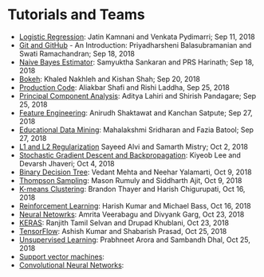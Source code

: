 # Tutorials and Teams

* [Logistic Regression](tutorial_logistic_regression.md): Jatin Kamnani and Venkata Pydimarri; Sep 11, 2018
* [Git and GitHub](tutorial_github.md) - An Introduction: Priyadharsheni Balasubramanian and Swati Ramachandran; Sep 18, 2018
* [Naive Bayes Estimator](tutorial_naivebayes.md): Samyuktha Sankaran and PRS Harinath; Sep 18, 2018
* [Bokeh](tutorial_bokeh.md): Khaled Nakhleh and Kishan Shah; Sep 20, 2018
* [Production Code](tutorial_code.md): Aliakbar Shafi and Rishi Laddha, Sep 25, 2018
* [Principal Component Analysis](tutorial_pca.md): Aditya Lahiri and Shirish Pandagare; Sep 25, 2018
* [Feature Engineering](tutorial_features.md): Anirudh Shaktawat and Kanchan Satpute; Sep 27, 2018
* [Educational Data Mining](tutorial_educational_data.md): Mahalakshmi Sridharan and Fazia Batool; Sep 27, 2018
* [L1 and L2 Regularization](tutorial_regularization.ipynb) Sayeed Alvi and Samarth Mistry; Oct 2, 2018
* [Stochastic Gradient Descent and Backpropagation](tutorial_sgd.md): Kiyeob Lee and Devarsh Jhaveri; Oct 4, 2018
* [Binary Decision Tree](binary_decision_tree.md): Vedant Mehta and Neehar Yalamarti, Oct 9, 2018
* [Thompson Sampling](tutorial_thompson_sampling.md): Mason Rumuly and Siddharth Ajit, Oct 9, 2018
* [K-means Clustering](tutorial_kmeans.md): Brandon Thayer and Harish Chigurupati, Oct 16, 2018
* [Reinforcement Learning](tutorial_reinforcement_learning.md): Harish Kumar and Michael Bass, Oct 16, 2018
* [Neural Netowrks](tutorial_neuralnets.md): Amrita Veerabagu and Divyank Garg, Oct 23, 2018
* [KERAS](tutorial_keras.md): Ranjith Tamil Selvan and Drupad Khublani, Oct 23, 2018
* [TensorFlow](tutorial_tensorflow.md): Ashish Kumar and Shabarish Prasad, Oct 25, 2018
* [Unsupervised Learning](tutorial_unsupervisedlearning.md): Prabhneet Arora and Sambandh Dhal, Oct 25, 2018
* [Support vector machines](tutorial_svm.md):
* [Convolutional Neural Networks](tutorial_cnn.md):
